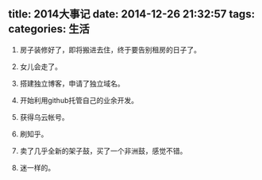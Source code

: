 title: 2014大事记
date: 2014-12-26 21:32:57
tags:
categories: 生活
---

1. 房子装修好了，即将搬进去住，终于要告别租房的日子了。

2. 女儿会走了。

3. 搭建独立博客，申请了独立域名。

4. 开始利用github托管自己的业余开发。

5. 获得乌云帐号。

6. 刷知乎。

7. 卖了几乎全新的架子鼓，买了一个非洲鼓，感觉不错。

8. 迷一样的。
